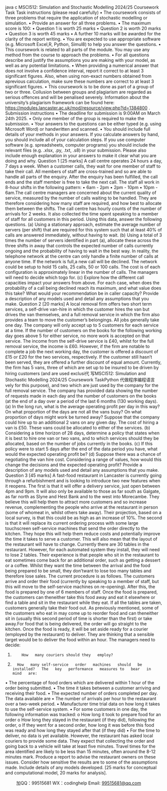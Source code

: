 java c
MSCI512: Simulation   and   Stochastic   Modelling
2024/25 Coursework   Task
Task instructions (please   read   carefully)
•         The   coursework   consists   of three   problems that   require the   application   of   stochastic   modelling or   simulation.
•          Provide an answer for   all   three   problems.
•         The   maximum score   is   100:
•          Question   1   is worth   25   marks
•          Question   2   is worth   20   marks
•          Question   3   is worth 45   marks
•         A further   10   marks will   be awarded for the clarity   of the   report   writing.
•         You are expected to use appropriate software (e.g.   Microsoft Excel,R, Python, Simul8)   to   help you answer the   questions.
•         This   coursework   is   related to   all   parts   of the   module.    You   may   use   any   method from   the course to approach the   problems.
•          For all questions describe   and justify the   assumptions you   are   making   with your   model, as well as   any   potential   limitations.
•         When providing a numerical answer   that does not involve   a   confidence    interval,   report   it correct to at least 3 significant figures.    Also,   when   using   non-exact   numbers   obtained from aprevious calculation, make sure these numbers are   correct to   at   least
3 significant figures.
•         This   coursework   is to   be   done   as   part   of   a group   of   two   or three. Collusion   between   groups and plagiarism are regarded as serious offences   and will   be   penalised   severely.   Information about the university’s    plagiarism framework   can be found       here:   https://modules.lancaster.ac.uk/mod/resource/view.php?id=1384800   .
Submission instructions
•         The deadline for submission   is 9:00AM on   March   24th   2025.
•         Only one   member of the group   is   required to   make the submission.
•         Your   answers   to   the   questions   can   be   either   typed   (e.g.   using   Microsoft   Word)   or   handwritten and   scanned.
•         You   should   include   full   details   of   your   methods   in   your   answers.       If   you    calculate   answers by hand, you should include all of   your calculation steps.    If you use   computer   software (e.g. spreadsheets, computer programs) you should include the relevant files   (e.g.   .xlsx,   .py,   .txt,   .s8)   in your submission.    Please also   include   enough   explanation   in   your answers to   make   it clear what you   are   doing   and why.
Question   1   [25   marks]
A call centre operates 24   hours   a   day,   7   days   a   week.   When   a   customer   calls,   they   wait   for one   member of staff to take their call.   All   members   of   staff   are   cross-trained   and   so   are   able   to   handle all   parts of the enquiry.   After the   enquiry   has   been   fulfilled,   the   call   ends   and   the staff   member   is free to take the   next call.
The staff all work   in 8-hour   shifts   in the   following   pattern:
•         6am   - 2pm
•         2pm   -   10pm
•            10pm   - 6am.The call centre   managers are concerned   about the   current   quality   of   service,   measured   by   the   number of calls waiting to   be   handled. They are   therefore   considering   how   many   staff   are   required, and   how   best to   allocate them   between the   shifts.
The call centre   has   hourly counts of the   number   of   arrivals   for   2   weeks.   It   also   collected   the   time spent speaking to a   member of   staff   for   all   customers   in   this   period.   Using   this   data, answer the following questions.
(a)    Using a stationary approach,   estimate   the   average   number   of   servers   (per   shift)   that   are   required for this   system such that at   least 40%   of   calls   are   answered immediately, without   having to wait.
(b)    Using a total of 3 times   the   number   of   servers   identified   in   part   (a),   allocate   these across the three shifts   in away that controls   the   expected   number   of   calls   currently   ongoing and the   probability of   having to wait   in the   best way.
In   reality, the telephone   network at the centre can   only   handle   a   finite   number   of   calls   at   anyone   time.   If   the   network   is   full,a   new   call   will   be   declined. The   network   could   be   setup to   hold   15 calls,   25   calls, 50   or   100   calls. The cost   is   of each   configuration   is   approximately linear   in the   number of calls. The   managers will   need to   decide which   togo   for.
(c)      Explore   how the different call capacities   impact your   answers from   above.   For   each   case, when does the   probability of a   call   being   declined   reach   its   maximum,   and   what value does this take? What would your   recommendation   be   in   caller   capacity?   Provide a description of any   models   used   and   detail   any   assumptions that you   make.
Question   2   [20   marks]
A   local   removal firm offers two short term services,   a   self-drive   van-hire   in   which   the customer   hires the van   but   drives the van themselves, and a   full   removal   service   in   which   the firm also   provides a team to   move the customer’s   belongings.   All jobs   generally take   one   day. The company will only   accept   up to   5   customers   for   each   service   at   a   time.   If the   number of customers   on the   books for the following working   day   goes   above   5   for   either   service,   no   more work   is accepted on that   service.
The   income from the self-drive service   is £40, whilst   for the   full   removal   service,   the   income is £60.   However,   if the firm are   notable to complete   a job the   next   working   day, the customer   is offered a discount of   £15   or   £20   for   the   two   services,   respectively.   If   the customer still   hasn’t   been served, they are offered   a further   discount   of   equal   amount.
Currently, the firm   has 5 vans, three of which   are   set   up   to   be   insured   to   be   driven   by   hiring   customers   (and are   used exclusi代 写MSCI512: Simulation and Stochastic Modelling 2024/25 Coursework TaskPython
代做程序编程语言vely for this   purpose), and two   which   are   just   used   by   the company for the full   removal service.
The company   has   provided data showing the   number of   requests   made   in   each   day   and   the   number of customers on the   books   (at the   end   of   a   day   over   a   period   of the   last   6   months            (130 working days).
(a)    In the   long   run, what   is the   average   operating   profit   per   day   in this way? On   what proportion of the days are   not   all the vans   busy?   On   what   proportion   of   days   might   work   be turned away?
Suppose that the company could   hire   up to an   additional   2   vans   on   any   given   day. The   cost   of   hiring a van   is £50. These vans could   be   allocated   to   either   of the   services.
(b)   Considering a time   horizon   of 28 days,   determine a   policy   that   states   when   it   is   best   to   hire one van or two vans, and   to   which   services   should   they   be   allocated,   based on the   number of jobs currently   in the   books.
(c)      If this   policy were to start   5 days   after the   end   of the   data   period   you   have,   what   would the expected operating   profit   be?
(d)   Suppose there was a chance of   negotiating the   van   hire   cost.   Considering   a   range   of   values,   how would this change the   decisions and the expected   operating   profit?
Provide a description of any   models   used   and   detail   any   assumptions that   you   make.
Question   3   [45   marks]
A fast-food   restaurant   in   Lancaster   is currently going through   a   refurbishment and   is   looking   to   introduce two   new features when   it   reopens. The first   is that   it will offer   a   delivery   service, just open   between 4pm and 9pm.   It   will   also   only   be   available to   those   as   far   south   as Galgate, as far   north   as Slyne   and   Hest   Bank   and to the   west   into   Morecambe.   They   believe this will   help them to   attract   more customers and   so   increase   revenue,   complementing the   people who arrive at the   restaurant   in   person   (some of whomeat   in, whilst others take away). Their   projection,   based on   a   local   survey,   is that this   could   be   as   high   as an   increase of   10%.
The second   is that   it will   replace   its   current ordering   process with   some   large touchscreen   self-service   machines that send the order directly to the   kitchen.   They   hope   this   will   help them   reduce costs and   potentially   improve the time   it takes to   serve   a   customer.
This will also   mean that the   layout of the   restaurant will   have to   change.   Currently   there   are   30 tables   in the   restaurant.   However, for each automated system they   install,   they   will   need   to   lose   2 tables. Their experience   is that   people who sit   in the   restaurant to   eat   sometimes   come   back for an   additional order, such as   getting   a   dessert   or   a   coffee.   Whilst   they   want   the time   between the arrival and the   food   being   prepared to   be   small, they   don’twant   to   lose too   many tables and therefore   lose sales.
The current   procedure   is as follows. The customers arrive   and   order   their   food   (currently   by speaking to a   member of staff,   but this will   move to   the   self-service   machines   on   re-opening). After this, the food   is   prepared   by one of   6   members   of   staff.   Once the   food   is   prepared, the customers   can theneither take this food   away   and   eat   it   elsewhere   or   find   a         table and sit   in the   restaurant while they eat.   If   all   the   tables   are   taken,   customers   generally   take their food out. As   previously   mentioned, some   of the   customers   who eat   in   may   come      up to   reorder food and can theneither sit   in   (usually   this   second   period   of time   is   shorter   than the first)   or take   away.For food that   is   being delivered, the order   will   go   straight   to the   kitchen.   Once   the   food   is ready,   it will   be set   aside   ready for a courier   (employed   by the   restaurant)   to   deliver. They   are thinking that a sensible target would   be to   deliver   the   food   within   an   hour.
The   managers   need to decide:
1.         How   many couriers should they   employ?
2.       How   many self-service   order   machines   should   be   installed?   The   key   performance   measures to   bear   in   mind   are:
•         The   percentage of food orders which are   delivered within   1   hour   of the   order   being   submitted.
•         The time   it takes   between a customer arriving   and   receiving their   food.
•         The expected   number of orders completed   per   day.   The data   available   are
•         The   number of arrivals   per   hour to the   restaurant over   a two-week   period.
•          Manufacturer time trial data on   how   long   it takes to   use the   self-service   system.
•          For some customers   in one day,   the   following   information   was   tracked:
o   How   long   it took to   prepare food for an   order
o   How   long they stayed   in the   restaurant   (if they did), following the   order,
o   If they went for   a second order,   how   long   it was   before this food   was   ready   and   how   long they stayed   after that   (if they did)
•          For the time to deliver,   no   data   is yet available.   However,   the   restaurant   has   asked local couriers to   provide some data. They expect   that   collecting   the   order   and   going   back to a vehicle will take at   least five   minutes. Travel   times   for   the   area   identified are   likely to   be   less than   15   minutes, often around the   8-12   minutes   mark.
Produce a   report to advise the   restaurant owners   on   these   issues.   Consider   how   sensitive   the   results are to some of the   assumptions   made.   Include   details   of   any   models   developed.   [25   marks for conceptual and computational   model,   20   marks for   analysis].







         
加QQ：99515681  WX：codinghelp  Email: 99515681@qq.com
